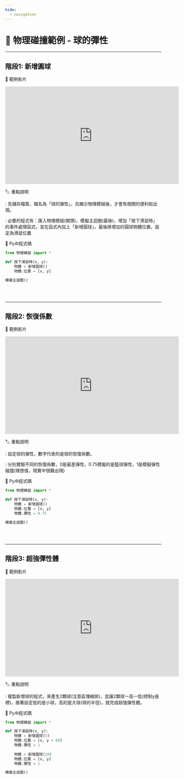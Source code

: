 ```yaml
---
hide:
  - navigation
---
```


# 🔰 物理碰撞範例 - 球的彈性

--------------

## 階段1: 新增圓球

🎦 範例影片

<iframe width="560" height="315" src="https://www.youtube.com/embed/sIAgw3FryX8?start=1&amp;end=128" frameborder="0" allow="accelerometer; autoplay; encrypted-media; gyroscope; picture-in-picture" allowfullscreen></iframe>

🏷️ 重點說明

: 先儲存檔案，檔名為「球的彈性」，先顯示物理模組後，才會有相關的便利貼出現。

: 必要的程式有：匯入物理模組(開頭)，模擬主迴圈(最後)，增加「按下滑鼠時」的事件處理函式，並在函式內加上「新增圓球」，最後將增加的圓球物體位置，設定為滑鼠位置

📄 Py4t程式碼

```python
from 物理模組 import *

def 按下滑鼠時(x, y):
    物體 = 新增圓球()
    物體.位置 = [x, y] 

模擬主迴圈()
```

<br/><br/>

--------------

## 階段2: 恢復係數

🎦 範例影片

<iframe width="560" height="315" src="https://www.youtube.com/embed/sIAgw3FryX8?start=131&amp;end=251" frameborder="0" allow="accelerometer; autoplay; encrypted-media; gyroscope; picture-in-picture" allowfullscreen></iframe>

🏷️ 重點說明

: 設定球的彈性，數字代表的是球的恢復係數。

: 分別實驗不同的恢復係數，0是最差彈性，0.75模擬的是籃球彈性，1是模擬彈性碰撞(理想值，現實中很難出現)


📄 Py4t程式碼

```python
from 物理模組 import *

def 按下滑鼠時(x, y):
    物體 = 新增圓球()
    物體.位置 = [x, y]
    物體.彈性 = 0.75 

模擬主迴圈()
```

<br/><br/>

--------------


## 階段3: 超強彈性體

🎦 範例影片

<iframe width="560" height="315" src="https://www.youtube.com/embed/sIAgw3FryX8?start=253&amp;end=410" frameborder="0" allow="accelerometer; autoplay; encrypted-media; gyroscope; picture-in-picture" allowfullscreen></iframe>

🏷️ 重點說明

: 複製新增球的程式，來產生2顆球(注意區塊縮排)，並讓2顆球一高一低(控制y座標)，接著設定低的是小球，高的是大球(球的半徑)，就完成超強彈性體。


📄 Py4t程式碼

```python
from 物理模組 import *

def 按下滑鼠時(x, y):
    物體 = 新增圓球(5)
    物體.位置 = [x, y + 60]
    物體.彈性 = 1
    
    物體 = 新增圓球(20)
    物體.位置 = [x, y]
    物體.彈性 = 1    

模擬主迴圈()
```
